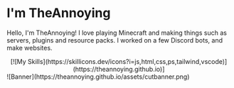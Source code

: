 # I'm TheAnnoying

Hello, I'm TheAnnoying! I love playing Minecraft and making things such as servers, plugins and resource packs. I worked on a few Discord bots, and make websites.

<div align="center">
  [![My Skills](https://skillicons.dev/icons?i=js,html,css,ps,tailwind,vscode)](https://theannoying.github.io)]
</div>
![Banner](https://theannoying.github.io/assets/cutbanner.png)
